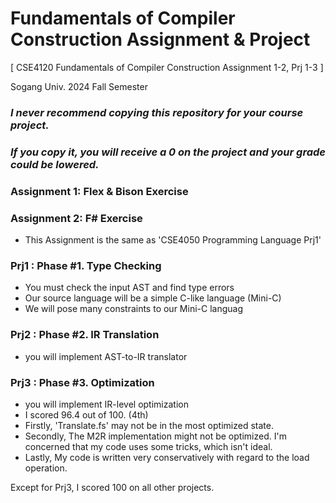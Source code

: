 # Fundamentals of Compiler Construction Assignment & Project

[ CSE4120 Fundamentals of Compiler Construction Assignment 1-2, Prj 1-3 ]

Sogang Univ. 2024 Fall Semester

### _I never recommend copying this repository for your course project._
### _If you copy it, you will receive a 0 on the project and your grade could be lowered._

### Assignment 1: Flex & Bison Exercise

### Assignment 2: F# Exercise
- This Assignment is the same as 'CSE4050 Programming Language Prj1'

### Prj1 : Phase #1. Type Checking
- You must check the input AST and find type errors
- Our source language will be a simple C-like language (Mini-C)
- We will pose many constraints to our Mini-C languag

### Prj2 : Phase #2. IR Translation
- you will implement AST-to-IR translator

### Prj3 : Phase #3. Optimization
- you will implement IR-level optimization
- I scored 96.4 out of 100. (4th)
- Firstly, 'Translate.fs' may not be in the most optimized state.
- Secondly, The M2R implementation might not be optimized. I'm concerned that my code uses some tricks, which isn't ideal.
- Lastly, My code is written very conservatively with regard to the load operation.

Except for Prj3, I scored 100 on all other projects.

